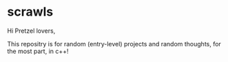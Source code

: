 # scrawls

Hi Pretzel lovers,

This repositry is for random (entry-level) projects and random thoughts, for the most part, in c++!

